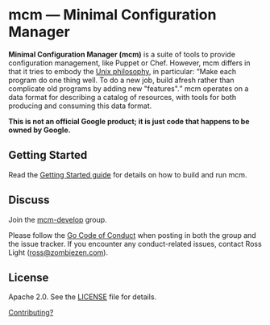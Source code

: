 # mcm &mdash; Minimal Configuration Manager

<b>Minimal Configuration Manager (mcm)</b> is a suite of tools to provide configuration management, like Puppet or Chef.
However, mcm differs in that it tries to embody the [Unix philosophy](https://en.wikipedia.org/wiki/Unix_philosophy), in particular: <q>Make each program do one thing well. To do a new job, build afresh rather than complicate old programs by adding new "features".</q>
mcm operates on a data format for describing a catalog of resources, with tools for both producing and consuming this data format.

**This is not an official Google product; it is just code that happens to be owned by Google.**

## Getting Started

Read the [Getting Started guide](https://zombiezen.github.io/mcm/getting-started) for details on how to build and run mcm.

## Discuss

Join the [mcm-develop](https://groups.google.com/forum/#!forum/mcm-develop) group.

Please follow the [Go Code of Conduct](https://golang.org/conduct) when posting in both the group and the issue tracker.
If you encounter any conduct-related issues, contact Ross Light (ross@zombiezen.com).

## License

Apache 2.0.  See the [LICENSE](LICENSE) file for details.

[Contributing?](CONTRIBUTING.md)
